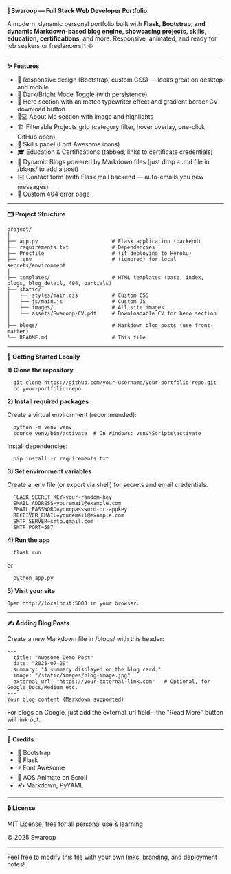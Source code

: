 **🚀Swaroop — Full Stack Web Developer Portfolio**

A modern, dynamic personal portfolio built with **Flask, Bootstrap, and dynamic Markdown-based blog engine, showcasing projects, skills, education, certifications**, and more. Responsive, animated, and ready for job seekers or freelancers!✨🌐

<hr/>

**✨ Features**
- 📱 Responsive design (Bootstrap, custom CSS) — looks great on desktop and mobile
- 🌙 Dark/Bright Mode Toggle (with persistence)
- 🎯 Hero section with animated typewriter effect and gradient border CV download button
- 👨💻 About Me section with image and highlights
- 🏗️ Filterable Projects grid (category filter, hover overlay, one-click GitHub open)
- 🧰 Skills panel (Font Awesome icons)
- 🎓 Education & Certifications (tabbed, links to certificate credentials)
- 📝 Dynamic Blogs powered by Markdown files (just drop a .md file in /blogs/ to add a post)
- ✉️ Contact form (with Flask mail backend — auto-emails you new messages)
- 🛑 Custom 404 error page

<hr/>

**🗂️ Project Structure**
```
project/
│
├── app.py                        # Flask application (backend)
├── requirements.txt              # Dependencies
├── Procfile                      # (if deploying to Heroku)
├── .env                          # (ignored) for local secrets/environment
│
├── templates/                    # HTML templates (base, index, blogs, blog_detail, 404, partials)
├── static/
│   ├── styles/main.css           # Custom CSS
│   ├── js/main.js                # Custom JS
│   ├── images/                   # All site images
│   └── assets/Swaroop-CV.pdf     # Downloadable CV for hero section
│
├── blogs/                        # Markdown blog posts (use front-matter)
└── README.md                     # This file
```

<hr/>

**🚀 Getting Started Locally**

**1) Clone the repository**

```
  git clone https://github.com/your-username/your-portfolio-repo.git
  cd your-portfolio-repo
```
**2) Install required packages**

  Create a virtual environment (recommended):
```
  python -m venv venv
  source venv/bin/activate  # On Windows: venv\Scripts\activate
```
  Install dependencies:
```
  pip install -r requirements.txt
```
**3) Set environment variables**

  Create a .env file (or export via shell) for secrets and email credentials:

```
  FLASK_SECRET_KEY=your-random-key
  EMAIL_ADDRESS=youremail@example.com
  EMAIL_PASSWORD=yourpassword-or-appkey
  RECEIVER_EMAIL=youremail@example.com
  SMTP_SERVER=smtp.gmail.com
  SMTP_PORT=587
```

**4) Run the app**

```
  flask run
```
  or

```
  python app.py
```

**5) Visit your site**
```
Open http://localhost:5000 in your browser.
```

<hr/>

**✍️ Adding Blog Posts**

Create a new Markdown file in /blogs/ with this header:
```
---
  title: "Awesome Demo Post"
  date: "2025-07-29"
  summary: "A summary displayed on the blog card."
  image: "/static/images/blog-image.jpg"
  external_url: "https://your-external-link.com"   # Optional, for Google Docs/Medium etc.
---
Your blog content (Markdown supported)
```

For blogs on Google, just add the external_url field—the "Read More" button will link out.

<hr/>

**🎨 Credits**

- 🚀 Bootstrap
- 🐍 Flask
- ⚡ Font Awesome 
- 👀 AOS Animate on Scroll
- ✍️ Markdown, PyYAML

<hr/>

**🔒 License**

  MIT License, free for all personal use & learning

  © 2025 Swaroop

<hr/>

Feel free to modify this file with your own links, branding, and deployment notes!
